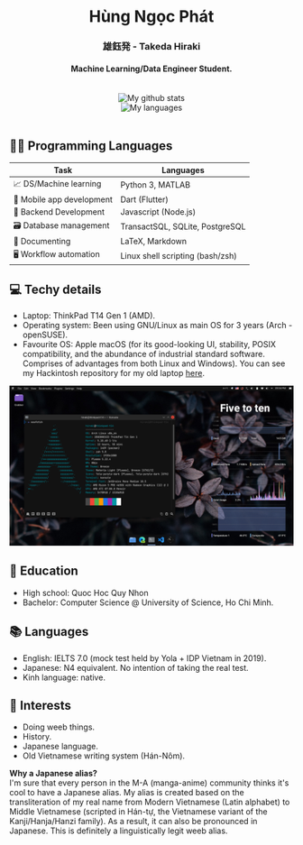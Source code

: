 <div align="center">
  <h1> Hùng Ngọc Phát </h1> 
  <h3>雄鈺発 - Takeda Hiraki</h3>
  <h4>Machine Learning/Data Engineer Student.</h4>
  <br>
  <img align="" alt="My github stats" src="https://github-readme-stats.vercel.app/api?username=hungngocphat01&show_icons=true&theme=tokyonight"/>
  <br>
  <img align="" alt="My languages" src="https://github-readme-stats.vercel.app/api/top-langs/?username=hungngocphat01&theme=tokyonight&hide=html&langs_count=6&layout=compact"/>
</div>
<br>


## 👩‍💻 Programming Languages
| Task                        | Languages                       |
|--------------------------   |---------------------------------|
| 📈 DS/Machine learning          | Python 3, MATLAB                |
| 📱 Mobile app development    | Dart (Flutter)                  |
| 📠 Backend Development      | Javascript (Node.js)                  |
| 🗃️ Database management       | TransactSQL, SQLite, PostgreSQL |
| 📝 Documenting               | LaTeX, Markdown                |
| 🖥️ Workflow automation       | Linux shell scripting (bash/zsh)|

## 💻 Techy details
- Laptop: ThinkPad T14 Gen 1 (AMD).
- Operating system: Been using GNU/Linux as main OS for 3 years (Arch - openSUSE).
- Favourite OS: Apple macOS (for its good-looking UI, stability, POSIX compatibility, and the abundance of industrial standard software. Comprises of advantages from both Linux and Windows). You can see my Hackintosh repository for my old laptop [here](https://github.com/hungngocphat01/OpenCore-Thinkpad-T430s).

![iusearchbtw](Screenshot_20210823_215451.png)

## 🏫 Education
- High school: Quoc Hoc Quy Nhon
- Bachelor: Computer Science @ University of Science, Ho Chi Minh.

## 📚 Languages
- English: IELTS 7.0 (mock test held by Yola + IDP Vietnam in 2019).<br>
- Japanese: N4 equivalent. No intention of taking the real test.
- Kinh language: native.

## 🎹 Interests
- Doing weeb things.
- History.
- Japanese language.
- Old Vietnamese writing system (Hán-Nôm).

**Why a Japanese alias?** <br>
I'm sure that every person in the M-A (manga-anime) community thinks it's cool to have a Japanese alias. My alias is created based on the transliteration of my real name from Modern Vietnamese (Latin alphabet) to Middle Vietnamese (scripted in Hán-tự, the Vietnamese variant of the Kanji/Hanja/Hanzi family). As a result, it can also be pronounced in Japanese. This is definitely a linguistically legit weeb alias.
